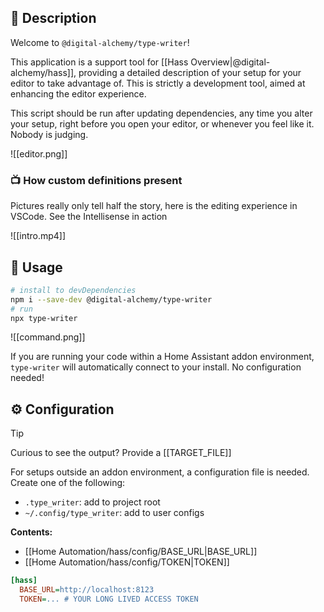 ## 📝 Description

Welcome to `@digital-alchemy/type-writer`!

This application is a support tool for [[Hass Overview|@digital-alchemy/hass]], providing a detailed description of your setup for your editor to take advantage of. This is strictly a development tool, aimed at enhancing the editor experience.

This script should be run after updating dependencies, any time you alter your setup, right before you open your editor, or whenever you feel like it. Nobody is judging.

![[editor.png]]

### 📺 How custom definitions present

Pictures really only tell half the story, here is the editing experience in VSCode. See the Intellisense in action

![[intro.mp4]]

## 🚀 Usage
```bash
# install to devDependencies
npm i --save-dev @digital-alchemy/type-writer
# run
npx type-writer
```
![[command.png]]

If you are running your code within a Home Assistant addon environment, `type-writer` will automatically connect to your install. No configuration needed!

## ⚙️ Configuration

> [!tip]
> Curious to see the output? Provide a [[TARGET_FILE]]

For setups outside an addon environment, a configuration file is needed. Create one of the following:
- `.type_writer`: add to project root
- `~/.config/type_writer`: add to user configs

**Contents:**
- [[Home Automation/hass/config/BASE_URL|BASE_URL]]
- [[Home Automation/hass/config/TOKEN|TOKEN]]
```ini
[hass]
  BASE_URL=http://localhost:8123 
  TOKEN=... # YOUR LONG LIVED ACCESS TOKEN
```
